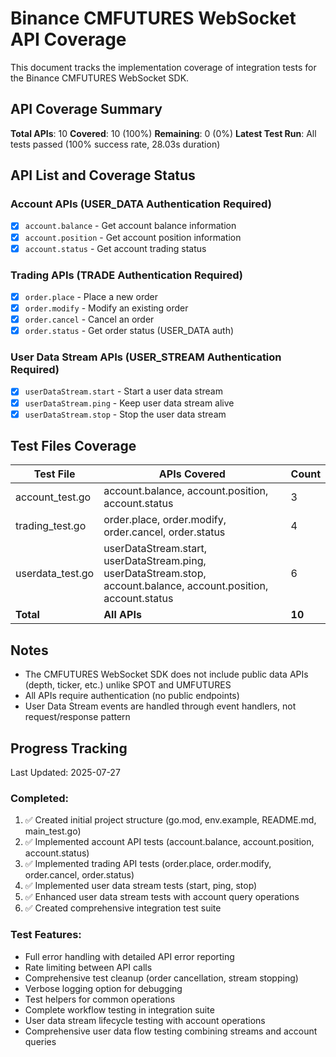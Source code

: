 # Binance CMFUTURES WebSocket API Coverage

This document tracks the implementation coverage of integration tests for the Binance CMFUTURES WebSocket SDK.

## API Coverage Summary

**Total APIs**: 10
**Covered**: 10 (100%)
**Remaining**: 0 (0%)
**Latest Test Run**: All tests passed (100% success rate, 28.03s duration)

## API List and Coverage Status

### Account APIs (USER_DATA Authentication Required)
- [x] `account.balance` - Get account balance information
- [x] `account.position` - Get account position information  
- [x] `account.status` - Get account trading status

### Trading APIs (TRADE Authentication Required)
- [x] `order.place` - Place a new order
- [x] `order.modify` - Modify an existing order
- [x] `order.cancel` - Cancel an order
- [x] `order.status` - Get order status (USER_DATA auth)

### User Data Stream APIs (USER_STREAM Authentication Required)
- [x] `userDataStream.start` - Start a user data stream
- [x] `userDataStream.ping` - Keep user data stream alive
- [x] `userDataStream.stop` - Stop the user data stream

## Test Files Coverage

| Test File | APIs Covered | Count |
|-----------|--------------|-------|
| account_test.go | account.balance, account.position, account.status | 3 |
| trading_test.go | order.place, order.modify, order.cancel, order.status | 4 |
| userdata_test.go | userDataStream.start, userDataStream.ping, userDataStream.stop, account.balance, account.position, account.status | 6 |
| **Total** | **All APIs** | **10** |

## Notes

- The CMFUTURES WebSocket SDK does not include public data APIs (depth, ticker, etc.) unlike SPOT and UMFUTURES
- All APIs require authentication (no public endpoints)
- User Data Stream events are handled through event handlers, not request/response pattern

## Progress Tracking

Last Updated: 2025-07-27

### Completed:
1. ✅ Created initial project structure (go.mod, env.example, README.md, main_test.go)
2. ✅ Implemented account API tests (account.balance, account.position, account.status)
3. ✅ Implemented trading API tests (order.place, order.modify, order.cancel, order.status)
4. ✅ Implemented user data stream tests (start, ping, stop)
5. ✅ Enhanced user data stream tests with account query operations
6. ✅ Created comprehensive integration test suite

### Test Features:
- Full error handling with detailed API error reporting
- Rate limiting between API calls
- Comprehensive test cleanup (order cancellation, stream stopping)
- Verbose logging option for debugging
- Test helpers for common operations
- Complete workflow testing in integration suite
- User data stream lifecycle testing with account operations
- Comprehensive user data flow testing combining streams and account queries